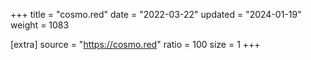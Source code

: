 +++
title = "cosmo.red"
date = "2022-03-22"
updated = "2024-01-19"
weight = 1083

[extra]
source = "https://cosmo.red"
ratio = 100
size = 1
+++
